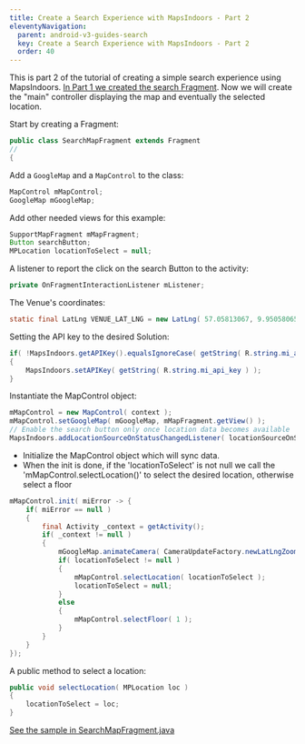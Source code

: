 ```yaml
---
title: Create a Search Experience with MapsIndoors - Part 2
eleventyNavigation:
  parent: android-v3-guides-search
  key: Create a Search Experience with MapsIndoors - Part 2
  order: 40
---
```


This is part 2 of the tutorial of creating a simple search experience using MapsIndoors. [In Part 1 we created the search Fragment](/android/v3/searchmapdemosearchfragment/). Now we will create the "main" controller displaying the map and eventually the selected location.

Start by creating a Fragment:

```java
public class SearchMapFragment extends Fragment
//
{
```

Add a `GoogleMap` and a `MapControl` to the class:

```java
MapControl mMapControl;
GoogleMap mGoogleMap;
```

Add other needed views for this example:

```java
SupportMapFragment mMapFragment;
Button searchButton;
MPLocation locationToSelect = null;
```

A listener to report the click on the search Button to the activity:

```java
private OnFragmentInteractionListener mListener;
```

The Venue's coordinates:

```java
static final LatLng VENUE_LAT_LNG = new LatLng( 57.05813067, 9.95058065 );
```

Setting the API key to the desired Solution:

```java
if( !MapsIndoors.getAPIKey().equalsIgnoreCase( getString( R.string.mi_api_key ) ) )
{
    MapsIndoors.setAPIKey( getString( R.string.mi_api_key ) );
}
```

Instantiate the MapControl object:

```java
mMapControl = new MapControl( context );
mMapControl.setGoogleMap( mGoogleMap, mMapFragment.getView() );
// Enable the search button only once location data becomes available
MapsIndoors.addLocationSourceOnStatusChangedListener( locationSourceOnStatusChangedListener );
```

* Initialize the MapControl object which will sync data.
* When the init is done, if the 'locationToSelect' is not null we call the 'mMapControl.selectLocation()' to select the desired location, otherwise select a floor

```java
mMapControl.init( miError -> {
    if( miError == null )
    {
        final Activity _context = getActivity();
        if( _context != null )
        {
            mGoogleMap.animateCamera( CameraUpdateFactory.newLatLngZoom( VENUE_LAT_LNG, 20f ) );
            if( locationToSelect != null )
            {
                mMapControl.selectLocation( locationToSelect );
                locationToSelect = null;
            }
            else
            {
                mMapControl.selectFloor( 1 );
            }
        }
    }
});
```

A public method to select a location:

```java
public void selectLocation( MPLocation loc )
{
    locationToSelect = loc;
}
```

[See the sample in SearchMapFragment.java](https://github.com/MapsIndoors/MapsIndoorsAndroid-Demo-Samples/blob/master/app/src/main/java/com/mapsindoors/searchmapdemo/SearchMapFragment.java)
